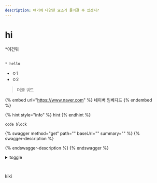 ```yaml
---
description: 여기에 다양한 요소가 들어갈 수 있겠지?
---
```


# hi
  *이건뭐

```

* hello
```

* ㅇ1
* ㅇ2

> 더블 쿼드
>
>

{% embed url="https://www.naver.com" %}
네이버 임베디드
{% endembed %}

{% hint style="info" %}
hint
{% endhint %}

```
code block
```

{% swagger method="get" path="" baseUrl="" summary="" %}
{% swagger-description %}

{% endswagger-description %}
{% endswagger %}

<details>

<summary>toggle</summary>

toggle content

</details>

<figure><img src=".gitbook/assets/무제목 스코어.jpg" alt=""><figcaption></figcaption></figure>

kiki
